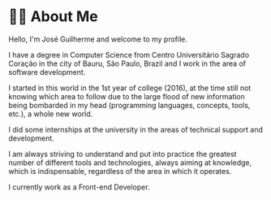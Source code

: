 # 🧑🏻 About Me

Hello, I'm José Guilherme and welcome to my profile.

I have a degree in Computer Science from Centro Universitário Sagrado Coração in the city of Bauru, São Paulo, Brazil and I work in the area of software development.

I started in this world in the 1st year of college (2016), at the time still not knowing which area to follow due to the large flood of new information being bombarded in my head (programming languages, concepts, tools, etc.), a whole new world.

I did some internships at the university in the areas of technical support and development.

I am always striving to understand and put into practice the greatest number of different tools and technologies, always aiming at knowledge, which is indispensable, regardless of the area in which it operates.

I currently work as a Front-end Developer.
